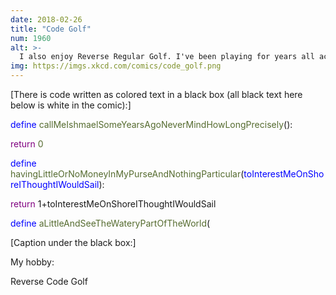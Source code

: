 ```yaml
---
date: 2018-02-26
title: "Code Golf"
num: 1960
alt: >-
  I also enjoy Reverse Regular Golf. I've been playing for years all across the country and I'm still on the first hole.
img: https://imgs.xkcd.com/comics/code_golf.png
---
```

[There is code written as colored text in a black box (all black text here below is white in the comic):]

<font color="blue">define</font> <font color="DarkOliveGreen">callMeIshmaelSomeYearsAgoNeverMindHowLongPrecisely</font>():

<font color="purple">return</font> <font color="DarkOliveGreen">0</font>

<font color="blue">define</font> <font color="DarkOliveGreen">havingLittleOrNoMoneyInMyPurseAndNothingParticular</font>(<font color="blue">toInterestMeOnShoreIThoughtIWouldSail</font>):

<font color="purple">return</font> 1+toInterestMeOnShoreIThoughtIWouldSail

<font color="blue">define</font> <font color="DarkOliveGreen">aLittleAndSeeTheWateryPartOfTheWorld</font>(

[Caption under the black box:]

My hobby:

Reverse Code Golf